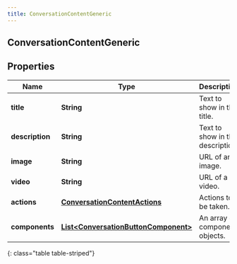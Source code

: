 ```yaml
---
title: ConversationContentGeneric
---
```


## ConversationContentGeneric

## Properties

| Name            | Type                                                                                               | Description                      | Notes      |
| --------------- | -------------------------------------------------------------------------------------------------- | -------------------------------- | ---------- |
| **title**       | <!----><!---->**String**<!---->                                                                    | Text to show in the title.       | [optional] |
| **description** | <!----><!---->**String**<!---->                                                                    | Text to show in the description. | [optional] |
| **image**       | <!----><!---->**String**<!---->                                                                    | URL of an image.                 | [optional] |
| **video**       | <!----><!---->**String**<!---->                                                                    | URL of a video.                  | [optional] |
| **actions**     | <!----><!---->[**ConversationContentActions**](ConversationContentActions.md)<!---->               | Actions to be taken.             | [optional] |
| **components**  | <!----><!---->[**List&lt;ConversationButtonComponent&gt;**](ConversationButtonComponent.md)<!----> | An array of component objects.   | [optional] |

{: class="table table-striped"}

